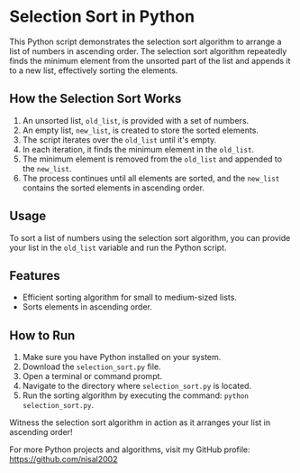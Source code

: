 # Selection Sort in Python

This Python script demonstrates the selection sort algorithm to arrange a list of numbers in ascending order. The selection sort algorithm repeatedly finds the minimum element from the unsorted part of the list and appends it to a new list, effectively sorting the elements.

## How the Selection Sort Works

1. An unsorted list, `old_list`, is provided with a set of numbers.
2. An empty list, `new_list`, is created to store the sorted elements.
3. The script iterates over the `old_list` until it's empty.
4. In each iteration, it finds the minimum element in the `old_list`.
5. The minimum element is removed from the `old_list` and appended to the `new_list`.
6. The process continues until all elements are sorted, and the `new_list` contains the sorted elements in ascending order.

## Usage

To sort a list of numbers using the selection sort algorithm, you can provide your list in the `old_list` variable and run the Python script.

## Features

- Efficient sorting algorithm for small to medium-sized lists.
- Sorts elements in ascending order.

## How to Run

1. Make sure you have Python installed on your system.
2. Download the `selection_sort.py` file.
3. Open a terminal or command prompt.
4. Navigate to the directory where `selection_sort.py` is located.
5. Run the sorting algorithm by executing the command: `python selection_sort.py`.

Witness the selection sort algorithm in action as it arranges your list in ascending order!

For more Python projects and algorithms, visit my GitHub profile: https://github.com/nisal2002
